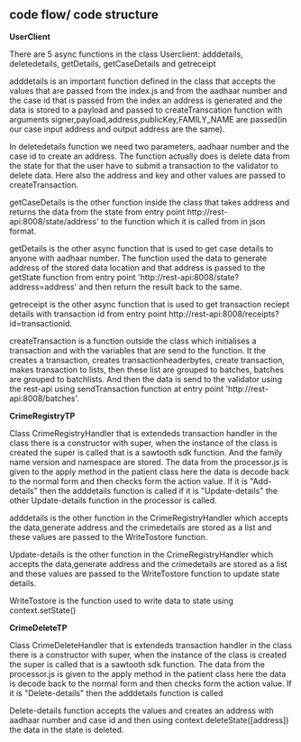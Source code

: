 ## code flow/ code structure

**UserClient**

There are 5 async functions in the class Userclient: adddetails, deletedetails, getDetails, getCaseDetails and getreceipt

adddetails is an important function defined in the class that accepts the values that are passed from the index.js and from the aadhaar number and the case id that is passed from the index an address is generated and the data is stored to a payload and passed to createTranscation function with arguments signer,payload,address,publicKey,FAMILY_NAME are passed(in our case input address and output address are the same).

In deletedetails function we need two parameters, aadhaar number and the case id to create an address. The function actually does is delete data from the state for that the user have to submit a transaction to the validator to delete data. Here also the address and key and other values are passed to createTransaction.

getCaseDetails is the other function inside the class that takes address and returns the data from the state from entry point http://rest-api:8008/state/address' to the function which it is called from in json format.

getDetails is the other async function that is used to get case details to anyone with aadhaar number. The function used the data to generate address of the stored data location and that address is passed to the getState function from entry point 'http://rest-api:8008/state?address=address' and then return the result back to the same.

getreceipt is the other async function that is used to get transaction reciept details with transaction id from entry point http://rest-api:8008/receipts?id=transactionid.

createTransaction is a function outside the class which initialises a transaction and with the variables that are send to the function. It the creates a transaction, creates transactionheaderbytes, create transaction, makes transaction to lists, then these list are grouped to batches, batches are grouped to batchlists. And then the data is send to the validator using the rest-api using sendTransaction function at entry point 'http://rest-api:8008/batches'.

**CrimeRegistryTP**

Class CrimeRegistryHandler that is extendeds transaction handler in the class there is a constructor with super, when the instance of the class is created the super is called that is a sawtooth sdk function. And the family name version and namespace are stored. The data from the processor.js is given to the apply method in the patient class here the data is decode back to the normal form and then checks form the action value. If it is "Add-details" then the adddetails function is called if it is "Update-details" the other Update-details function in the processor is called.

adddetails is the other function in the CrimeRegistryHandler which accepts the data,generate address and the crimedetails are stored as a list and these values are passed to the WriteTostore function.

Update-details is the other function in the CrimeRegistryHandler which accepts the data,generate address and the crimedetails are stored as a list and these values are passed to the WriteTostore function to update state details.

WriteTostore is the function used to write data to state using context.setState() 

**CrimeDeleteTP**

Class CrimeDeleteHandler that is extendeds transaction handler in the class there is a constructor with super, when the instance of the class is created the super is called that is a sawtooth sdk function. The data from the processor.js is given to the apply method in the patient class here the data is decode back to the normal form and then checks form the action value. If it is "Delete-details" then the adddetails function is called

Delete-details function accepts the values and creates an address with aadhaar number and case id and then using context.deleteState([address]) the data in the state is deleted.